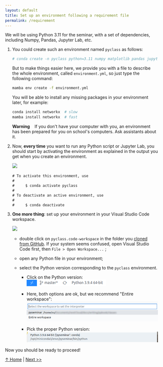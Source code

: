 ```yaml
---
layout: default
title: Set up an environment following a requirement file
permalink: /requirement
---
```


We will be using Python 3.11 for the seminar, with a set of dependencies, including Numpy, Pandas, Jupyter Lab, etc.

1. You could create such an environment named `pyclass` as follows:

   ```sh
   # conda create -n pyclass python=3.11 numpy matplotlib pandas jupyterlab
   ```

   But to make things easier here, we provide you with a file to describe the whole environment, called `environment.yml`, so just type the following command:

   ```sh
   mamba env create -f environment.yml
   ```

   You will be able to install any missing packages in your environment later, for example:

   ```sh
   conda install networkx  # slow
   mamba install networkx  # fast
   ```

   <div class="alert alert-warning">
   <b>Warning</b> &nbsp;&nbsp; If you don't have your computer with you, an environment has been prepared for you on school's computers. Ask assistants about it.
   </div>

2. Now, **every time** you want to run any Python script or Jupyter Lab, you should start by activating the environment as explained in the output you get when you create an environment.

   <img class="giphy" src="https://media.giphy.com/media/YPaowPngdULA1jBvKd/giphy.webp">

   ```text
   # To activate this environment, use
   #
   #     $ conda activate pyclass
   #
   # To deactivate an active environment, use
   #
   #     $ conda deactivate
   ```

3. **One more thing**: set up your environment in your Visual Studio Code workspace.

   <img class="giphy" src="https://media.giphy.com/media/KEXq9JVp3OyZmxZw0W/giphy.webp">

   - double click on `pyclass.code-workspace` in the folder you [cloned from GitHub](setup). If your system seems confused, open Visual Studio Code first, then `File > Open Workspace...` ;
   - open any Python file in your environment;
   - select the Python version corresponding to the `pyclass` environment.

     - Click on the Python version:  
       ![Select Python version](../assets/images/select_python.png)

     - Here, both options are ok, but we recommend "Entire workspace":  
       ![Select scope](../assets/images/select_scope.png)

     - Pick the proper Python version:  
       ![Select version](../assets/images/select_version.png)

Now you should be ready to proceed!

[↑ Home](.) \| [Next >>](basic)
